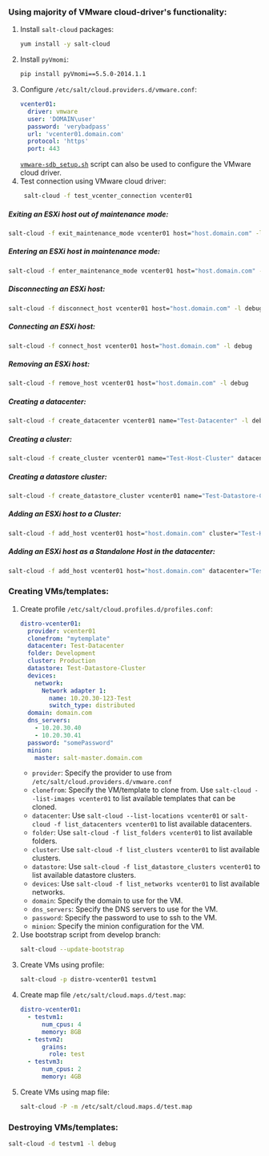 ### Using majority of VMware cloud-driver's functionality:

1. Install `salt-cloud` packages:
    ```sh
    yum install -y salt-cloud
    ```
2. Install `pyVmomi`:
    ```sh
    pip install pyVmomi==5.5.0-2014.1.1
    ```
3. Configure `/etc/salt/cloud.providers.d/vmware.conf`:
    ```yaml
    vcenter01:
      driver: vmware
      user: 'DOMAIN\user'
      password: 'verybadpass'
      url: 'vcenter01.domain.com'
      protocol: 'https'
      port: 443
    ```
     [`vmware-sdb_setup.sh`](https://raw.githubusercontent.com/nmadhok/osc16/master/SAMPLES/vmware-sdb_setup.sh) script can also be used to configure the VMware cloud driver.
4. Test connection using VMware cloud driver:
   ```sh
    salt-cloud -f test_vcenter_connection vcenter01
   ```
   
##### Exiting an ESXi host out of maintenance mode:
```sh
salt-cloud -f exit_maintenance_mode vcenter01 host="host.domain.com" -l debug
```

##### Entering an ESXi host in maintenance mode:
```sh
salt-cloud -f enter_maintenance_mode vcenter01 host="host.domain.com" -l debug
```

##### Disconnecting an ESXi host:
```sh
salt-cloud -f disconnect_host vcenter01 host="host.domain.com" -l debug
```

##### Connecting an ESXi host:
```sh
salt-cloud -f connect_host vcenter01 host="host.domain.com" -l debug
```

##### Removing an ESXi host:
```sh
salt-cloud -f remove_host vcenter01 host="host.domain.com" -l debug
```

##### Creating a datacenter:
```sh
salt-cloud -f create_datacenter vcenter01 name="Test-Datacenter" -l debug
```

##### Creating a cluster:
```sh
salt-cloud -f create_cluster vcenter01 name="Test-Host-Cluster" datacenter="Test-Datacenter" -l debug
```

##### Creating a datastore cluster:
```sh
salt-cloud -f create_datastore_cluster vcenter01 name="Test-Datastore-Cluster" datacenter="Test-Datacenter" -l debug
```

##### Adding an ESXi host to a Cluster:
```sh
salt-cloud -f add_host vcenter01 host="host.domain.com" cluster="Test-Host-Cluster" -l debug
```

##### Adding an ESXi host as a Standalone Host in the datacenter:
```sh
salt-cloud -f add_host vcenter01 host="host.domain.com" datacenter="Test-Datacenter" -l debug
```

### Creating VMs/templates:
1. Create profile `/etc/salt/cloud.profiles.d/profiles.conf`:
    ```yaml
    distro-vcenter01:
      provider: vcenter01
      clonefrom: "mytemplate"
      datacenter: Test-Datacenter
      folder: Development
      cluster: Production
      datastore: Test-Datastore-Cluster
      devices:
        network:
          Network adapter 1:
            name: 10.20.30-123-Test
            switch_type: distributed
      domain: domain.com
      dns_servers:
        - 10.20.30.40
        - 10.20.30.41
      password: "somePassword"
      minion:
        master: salt-master.domain.com
    ```
    * `provider`: Specify the provider to use from `/etc/salt/cloud.providers.d/vmware.conf`  
    * `clonefrom`: Specify the VM/template to clone from. Use `salt-cloud --list-images vcenter01` to list available templates that can be cloned.
    * `datacenter`: Use `salt-cloud --list-locations vcenter01` or `salt-cloud -f list_datacenters vcenter01` to list available datacenters.
    * `folder`: Use `salt-cloud -f list_folders vcenter01` to list available folders.
    * `cluster`: Use `salt-cloud -f list_clusters vcenter01` to list available clusters.
    * `datastore`: Use `salt-cloud -f list_datastore_clusters vcenter01` to list available datastore clusters.
    * `devices`: Use `salt-cloud -f list_networks vcenter01` to list available networks.
    * `domain`: Specify the domain to use for the VM.
    * `dns_servers`: Specify the DNS servers to use for the VM.
    * `password`: Specify the password to use to ssh to the VM.
    * `minion`: Specify the minion configuration for the VM.
2. Use bootstrap script from develop branch:
    ```sh
    salt-cloud --update-bootstrap
    ```
3. Create VMs using profile:
    ```sh
    salt-cloud -p distro-vcenter01 testvm1
    ```
4. Create map file ``/etc/salt/cloud.maps.d/test.map``:
    ```yaml
    distro-vcenter01:
      - testvm1:
          num_cpus: 4
          memory: 8GB
      - testvm2:
          grains:
            role: test
      - testvm3:
          num_cpus: 2
          memory: 4GB
    ```
5. Create VMs using map file:
    ```sh
    salt-cloud -P -m /etc/salt/cloud.maps.d/test.map
    ```

### Destroying VMs/templates:
```sh
salt-cloud -d testvm1 -l debug
```
